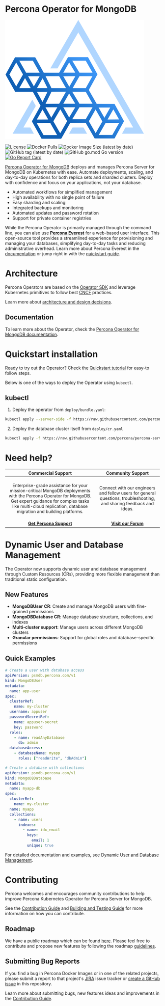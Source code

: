 # Percona Operator for MongoDB

![Percona Kubernetes Operators](kubernetes.svg)

[![License](https://img.shields.io/badge/License-Apache%202.0-blue.svg)](https://opensource.org/licenses/Apache-2.0)
![Docker Pulls](https://img.shields.io/docker/pulls/percona/percona-server-mongodb-operator)
![Docker Image Size (latest by date)](https://img.shields.io/docker/image-size/percona/percona-server-mongodb-operator)
![GitHub tag (latest by date)](https://img.shields.io/github/v/tag/percona/percona-server-mongodb-operator)
![GitHub go.mod Go version](https://img.shields.io/github/go-mod/go-version/percona/percona-server-mongodb-operator)
[![Go Report Card](https://goreportcard.com/badge/github.com/percona/percona-server-mongodb-operator)](https://goreportcard.com/report/github.com/percona/percona-server-mongodb-operator)

[Percona Operator for MongoDB](https://github.com/percona/percona-server-mongodb-operator) deploys and manages Percona Server for MongoDB on Kubernetes with ease. Automate deployments, scaling, and day-to-day operations for both replica sets and sharded clusters. Deploy with confidence and focus on your applications, not your database.

- Automated workflows for simplified management
- High availability with no single point of failure
- Easy sharding and scaling
- Integrated backups and monitoring
- Automated updates and password rotation
- Support for private container registries

While the Percona Operator is primarily managed through the command line, you can also use **[Percona Everest](https://docs.percona.com/everest/index.html)** for a web-based user interface. This open-source tool provides a streamlined experience for provisioning and managing your databases, simplifying day-to-day tasks and reducing administrative overhead. Learn more about Percona Everest in the [documentation](https://docs.percona.com/everest/index.html) or jump right in with the [quickstart guide](https://docs.percona.com/everest/quickstart-guide/quick-install.html).

# Architecture

Percona Operators are based on the [Operator SDK](https://github.com/operator-framework/operator-sdk) and leverage Kubernetes primitives to follow best [CNCF](https://www.cncf.io/) practices.

Learn more about [architecture and design decisions](https://www.percona.com/doc/kubernetes-operator-for-psmongodb/architecture.html).

## Documentation

To learn more about the Operator, check the [Percona Operator for MongoDB documentation](https://docs.percona.com/percona-operator-for-mongodb/index.html). 

# Quickstart installation

Ready to try out the Operator? Check the [Quickstart tutorial](https://docs.percona.com/percona-operator-for-mongodb/quickstart.html) for easy-to follow steps. 

Below is one of the ways to deploy the Operator using `kubectl`.

## kubectl

1. Deploy the operator from `deploy/bundle.yaml`:

```sh
kubectl apply --server-side -f https://raw.githubusercontent.com/percona/percona-server-mongodb-operator/main/deploy/bundle.yaml
```

2. Deploy the database cluster itself from `deploy/cr.yaml`

```sh
kubectl apply -f https://raw.githubusercontent.com/percona/percona-server-mongodb-operator/main/deploy/cr-minimal.yaml
```

# Need help?


**Commercial Support**  | **Community Support** |
:-: | :-: |
| <br/>Enterprise-grade assistance for your mission-critical MongoDB deployments with the Percona Operator for MongoDB. Get expert guidance for complex tasks like multi-cloud replication, database migration and building platforms.<br/><br/>  | <br/>Connect with our engineers and fellow users for general questions, troubleshooting, and sharing feedback and ideas.<br/><br/>  | 
| **[Get Percona Support](https://hubs.ly/Q02ZTH830)** | **[Visit our Forum](https://forums.percona.com/c/mongodb/percona-kubernetes-operator-for-mongodb/29)** |

# Dynamic User and Database Management

The Operator now supports dynamic user and database management through Custom Resources (CRs), providing more flexible management than traditional static configuration.

## New Features

- **MongoDBUser CR**: Create and manage MongoDB users with fine-grained permissions
- **MongoDBDatabase CR**: Manage database structure, collections, and indexes
- **Multi-cluster support**: Manage users across different MongoDB clusters
- **Granular permissions**: Support for global roles and database-specific permissions

## Quick Examples

```yaml
# Create a user with database access
apiVersion: psmdb.percona.com/v1
kind: MongoDBUser
metadata:
  name: app-user
spec:
  clusterRef:
    name: my-cluster
  username: appuser
  passwordSecretRef:
    name: appuser-secret
    key: password
  roles:
    - name: readAnyDatabase
      db: admin
  databaseAccess:
    - databaseName: myapp
      roles: ["readWrite", "dbAdmin"]
```

```yaml
# Create a database with collections
apiVersion: psmdb.percona.com/v1
kind: MongoDBDatabase
metadata:
  name: myapp-db
spec:
  clusterRef:
    name: my-cluster
  name: myapp
  collections:
    - name: users
      indexes:
        - name: idx_email
          keys:
            email: 1
          unique: true
```

For detailed documentation and examples, see [Dynamic User and Database Management](docs/dynamic-user-database-management.md).

# Contributing

Percona welcomes and encourages community contributions to help improve Percona Kubernetes Operator for Percona Server for MongoDB.

See the [Contribution Guide](CONTRIBUTING.md) and [Building and Testing Guide](e2e-tests/README.md) for more information on how you can contribute.

## Roadmap

We have a public roadmap which can be found [here](https://github.com/orgs/percona/projects/10). Please feel free to contribute and propose new features by following the roadmap [guidelines](https://github.com/percona/roadmap).

## Submitting Bug Reports

If you find a bug in Percona Docker Images or in one of the related projects, please submit a report to that project's [JIRA](https://jira.percona.com/projects/K8SPSMDB/issues/K8SPSMDB-555?filter=allopenissues) issue tracker or [create a GitHub issue](https://docs.github.com/en/issues/tracking-your-work-with-issues/creating-an-issue#creating-an-issue-from-a-repository) in this repository.

Learn more about submitting bugs, new features ideas and improvements in the [Contribution Guide](CONTRIBUTING.md).
